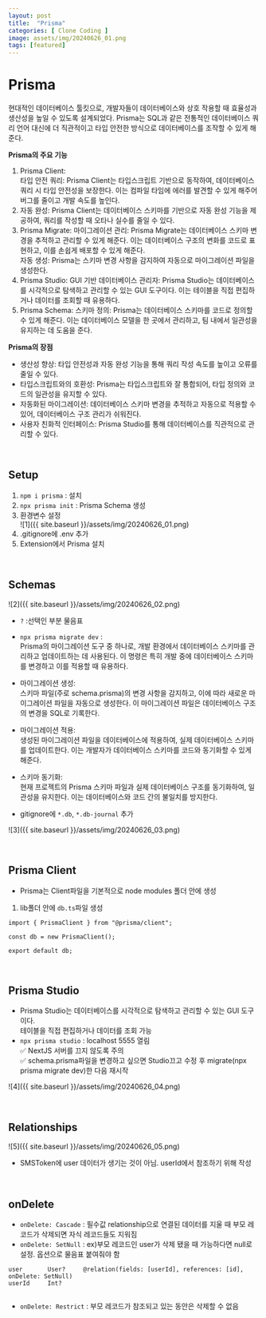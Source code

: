 ```yaml
---  
layout: post  
title:  "Prisma"  
categories: [ Clone Coding ]   
image: assets/img/20240626_01.png  
tags: [featured]  
---  
```

  
# Prisma  
  
현대적인 데이터베이스 툴킷으로, 개발자들이 데이터베이스와 상호 작용할 때 효율성과 생산성을 높일 수 있도록 설계되었다. Prisma는 SQL과 같은 전통적인 데이터베이스 쿼리 언어 대신에 더 직관적이고 타입 안전한 방식으로 데이터베이스를 조작할 수 있게 해준다.  
  
**Prisma의 주요 기능**  
1. Prisma Client:  
타입 안전 쿼리: Prisma Client는 타입스크립트 기반으로 동작하여, 데이터베이스 쿼리 시 타입 안전성을 보장한다. 이는 컴파일 타임에 에러를 발견할 수 있게 해주어 버그를 줄이고 개발 속도를 높인다.  
2. 자동 완성: Prisma Client는 데이터베이스 스키마를 기반으로 자동 완성 기능을 제공하여, 쿼리를 작성할 때 오타나 실수를 줄일 수 있다.  
3. Prisma Migrate: 마이그레이션 관리: Prisma Migrate는 데이터베이스 스키마 변경을 추적하고 관리할 수 있게 해준다. 이는 데이터베이스 구조의 변화를 코드로 표현하고, 이를 손쉽게 배포할 수 있게 해준다.  
자동 생성: Prisma는 스키마 변경 사항을 감지하여 자동으로 마이그레이션 파일을 생성한다.  
4. Prisma Studio: GUI 기반 데이터베이스 관리자: Prisma Studio는 데이터베이스를 시각적으로 탐색하고 관리할 수 있는 GUI 도구이다. 이는 테이블을 직접 편집하거나 데이터를 조회할 때 유용하다.  
5. Prisma Schema: 스키마 정의: Prisma는 데이터베이스 스키마를 코드로 정의할 수 있게 해준다. 이는 데이터베이스 모델을 한 곳에서 관리하고, 팀 내에서 일관성을 유지하는 데 도움을 준다.  
  
**Prisma의 장점**  
- 생산성 향상: 타입 안전성과 자동 완성 기능을 통해 쿼리 작성 속도를 높이고 오류를 줄일 수 있다.  
- 타입스크립트와의 호환성: Prisma는 타입스크립트와 잘 통합되어, 타입 정의와 코드의 일관성을 유지할 수 있다.  
- 자동화된 마이그레이션: 데이터베이스 스키마 변경을 추적하고 자동으로 적용할 수 있어, 데이터베이스 구조 관리가 쉬워진다.  
- 사용자 친화적 인터페이스: Prisma Studio를 통해 데이터베이스를 직관적으로 관리할 수 있다.  

<br>
  
## Setup  
1. `npm i prisma` : 설치  
2. `npx prisma init` : Prisma Schema 생성  
3. 환경변수 설정  
![1]({{ site.baseurl }}/assets/img/20240626_01.png)  
4. .gitignore에 .env 추가  
5. Extension에서 Prisma 설치   

<br>
  
## Schemas  
![2]({{ site.baseurl }}/assets/img/20240626_02.png)  
- `?` :선택인 부분 물음표  
  
- `npx prisma migrate dev` :   
Prisma의 마이그레이션 도구 중 하나로, 개발 환경에서 데이터베이스 스키마를 관리하고 업데이트하는 데 사용된다. 이 명령은 특히 개발 중에 데이터베이스 스키마를 변경하고 이를 적용할 때 유용하다.  
- 마이그레이션 생성:  
스키마 파일(주로 schema.prisma)의 변경 사항을 감지하고, 이에 따라 새로운 마이그레이션 파일을 자동으로 생성한다. 이 마이그레이션 파일은 데이터베이스 구조의 변경을 SQL로 기록한다.  
- 마이그레이션 적용:  
생성된 마이그레이션 파일을 데이터베이스에 적용하여, 실제 데이터베이스 스키마를 업데이트한다. 이는 개발자가 데이터베이스 스키마를 코드와 동기화할 수 있게 해준다.  
- 스키마 동기화:  
현재 프로젝트의 Prisma 스키마 파일과 실제 데이터베이스 구조를 동기화하여, 일관성을 유지한다. 이는 데이터베이스와 코드 간의 불일치를 방지한다.  
  
- gitignore에 `*.db`, `*.db-journal` 추가  
  
![3]({{ site.baseurl }}/assets/img/20240626_03.png)  

<br>
  
## Prisma Client  
- Prisma는 Client파일을 기본적으로 node modules 폴더 안에 생성  
  
1. lib폴더 안에 `db.ts`파일 생성  
  
```  
import { PrismaClient } from "@prisma/client";  
  
const db = new PrismaClient();  
  
export default db;  
```  

<br>
  
## Prisma Studio  
- Prisma Studio는 데이터베이스를 시각적으로 탐색하고 관리할 수 있는 GUI 도구이다.   
테이블을 직접 편집하거나 데이터를 조회 가능  
- `npx prisma studio` : localhost 5555 열림  
✅ NextJS 서버를 끄지 않도록 주의  
✅ schema.prisma파일을 변경하고 싶으면 Studio끄고 수정 후 migrate(npx prisma migrate dev)한 다음 재시작  
  
![4]({{ site.baseurl }}/assets/img/20240626_04.png)  

<br>
  
## Relationships  
  
![5]({{ site.baseurl }}/assets/img/20240626_05.png)  
  
- SMSToken에 user 데이터가 생기는 것이 아님. userId에서 참조하기 위해 작성  

<br>
  
## onDelete  
- `onDelete: Cascade` : 필수값 relationship으로 연결된 데이터를 지울 때 부모 레코드가 삭제되면 자식 레코드들도 지워짐  
- `onDelete: SetNull` : ex)부모 레코드인 user가 삭제 됐을 때 가능하다면 null로 설정. 옵션으로 물음표 붙여줘야 함  
  
```  
user       User?     @relation(fields: [userId], references: [id], onDelete: SetNull)  
userId     Int?  
  
```  
  
- `onDelete: Restrict` : 부모 레코드가 참조되고 있는 동안은 삭제할 수 없음  
  